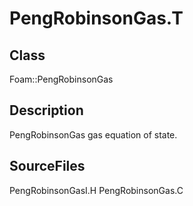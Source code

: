 # PengRobinsonGas.T 
## Class
Foam::PengRobinsonGas

## Description
PengRobinsonGas gas equation of state.

## SourceFiles
PengRobinsonGasI.H
PengRobinsonGas.C

